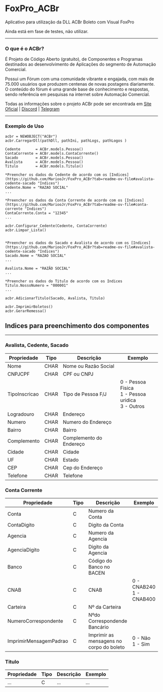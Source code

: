 # FoxPro_ACBr
Aplicativo para utilização da DLL ACBr Boleto com Visual FoxPro

Ainda está em fase de testes, não utilizar.

------------
### O que é o ACBr?
É Projeto de Código Aberto (gratuito), de Componentes e Programas destinados ao desenvolvimento de Aplicações do segmento de Automação Comercial.

Possui um Fórum com uma comunidade vibrante e engajada, com mais de 75.000 usuários que produzem centenas de novas postagens diariamente. O conteúdo do fórum é uma grande base de conhecimento e respostas, sendo referência em pesquisas na internet sobre Automação Comercial.

Todas as informações sobre o projeto ACBr pode ser encontrada em [Site Oficial](https://projetoacbr.com.br/sobre/ "Site Oficial") | [Discord](https://discord.com/invite/acbr "Discord") | [Telegram](https://t.me/ACBrDev "Telegram")

------------

### Exemplo de Uso
```
acbr = NEWOBJECT("ACBr")
acbr.CarregarDll(pathDll, pathIni, pathLogs, pathLogos )

Cedente       = ACBr.models.Pessoa()
ContaCorrente = ACBr.models.ContaCorrente()
Sacado        = ACBr.models.Pessoa()
Avalista      = ACBr.models.Pessoa()
Titulo        = ACBr.models.Titulo()

*Preencher os dados do Cedente de acordo com os [Indices](https://github.com/MariooJr/FoxPro_ACBr?tab=readme-ov-file#avalista-cedente-sacado "Indices")
Cedente.Nome = "RAZAO SOCIAL"
...

*Preencher os dados da Conta Corrente de acordo com os [Indices](https://github.com/MariooJr/FoxPro_ACBr?tab=readme-ov-file#conta-corrente "Indices")
ContaCorrente.Conta = "12345"
...

acbr.Configurar_Cedente(Cedente, ContaCorrente)
acbr.Limpar_Lista()


*Preencher os dados do Sacado e Avalista de acordo com os [Indices](https://github.com/MariooJr/FoxPro_ACBr?tab=readme-ov-file#avalista-cedente-sacado "Indices")
Sacado.Nome = "RAZAO SOCIAL"
...

Avalista.Nome = "RAZÃO SOCIAL"
...

*Preencher os dados do Titulo de acordo com os Indices
Titulo.NossoNumero = "000001"
...

acbr.AdicionarTitulo(Sacado, Avalista, Titulo)

acbr.ImprimirBoletos()
acbr.GerarRemessa()
```

## Indices para preenchimento dos componentes
------------
### Avalista, Cedente, Sacado
|  Propriedade | Tipo  |Descrição   |Exemplo   |
| ------------ | ------------ | ------------ | ------------ |
| Nome | CHAR  | Nome ou Razão Social  |   |
|  CNPJCPF|CHAR   | CPF ou CNPJ  |   |
| TipoInscricao|CHAR   | Tipo de Pessoa F/J  | 0 - Pessoa Fisica<br/> 1 - Pessoa uridica<br/> 3 - Outros  |
| Logradouro  | CHAR  | Endereço  |   |
|  Numero |CHAR   | Numero do Endereço  |   |
| Bairro  | CHAR  | Bairro  |   |
|  Complemento |CHAR   | Complemento do Endereço  |   |
| Cidade |CHAR   | Cidade  |   |
| UF  |CHAR   | Estado  |   |
| CEP  | CHAR  |Cep do Endereço   |   |
|  Telefone | CHAR  | Telefone  |   |

### Conta Corrente
|  Propriedade | Tipo  |Descrição   |Exemplo   |
| ------------ | ------------ | ------------ | ------------ |
| Conta  | C  | Numero da Conta  |   |
| ContaDigito| C  | Digito da Conta  |   |
| Agencia | C  | Numero da Agencia  |   |
|AgenciaDigito| C  |  Digito da Agencia  |   |
| Banco  | C  | Código do Banco no BACEN  |   |
| CNAB  | C  |  CNAB | 0 - CNAB240<br/> 1 - CNAB400 |
| Carteira  | C  | Nº da Carteira  |   |
| NumeroCorrespondente   | C  | Nºdo Correspondende Bancário  |   |
| ImprimirMensagemPadrao  | C | Imprimir as mensagens no corpo do boleto  |  0 - Não<br/>1 - Sim |

### Titulo
|  Propriedade | Tipo  |Descrição   |Exemplo   |
| ------------ | ------------ | ------------ | ------------ |
| ...  | C  | ...  | ...  |

